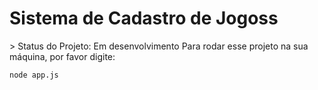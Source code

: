 <h1>Sistema de Cadastro de Jogoss</h1>
> Status do Projeto: Em desenvolvimento
Para rodar esse projeto na sua máquina, por favor digite:

```
node app.js
```
